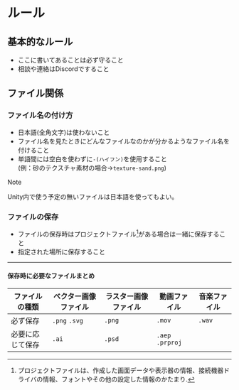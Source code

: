 # ルール
## 基本的なルール
- ここに書いてあることは必ず守ること
- 相談や連絡はDiscordですること

## ファイル関係
### ファイル名の付け方
- 日本語(全角文字)は使わないこと
- ファイル名を見たときにどんなファイルなのかが分かるようなファイル名を付けること
- 単語間には空白を使わずに`-(ハイフン)`を使用すること  
  (例：砂のテクスチャ素材の場合→`texture-sand.png`)
>[!NOTE]
>Unity内で使う予定の無いファイルは日本語を使ってもよい。

### ファイルの保存
- ファイルの保存時はプロジェクトファイル[^1]がある場合は一緒に保存すること
- 指定された場所に保存すること
---
#### 保存時に必要なファイルまとめ
| ファイルの種類   | ベクター画像ファイル | ラスター画像ファイル | 動画ファイル     | 音楽ファイル | 
| ---------------- | -------------------- | -------------------- | ---------------- | ------------ | 
| 必ず保存         | `.png` `.svg`        | `.png`               | `.mov`           | `.wav`       | 
| 必要に応じて保存 | `.ai`                | `.psd`               | `.aep` `.prproj` |              | 







[^1]: プロジェクトファイルは、作成した画面データや表示器の情報、接続機器ドライバの情報、フォントやその他の設定した情報のかたまり.
